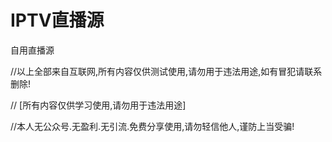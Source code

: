 # IPTV直播源
自用直播源


//以上全部来自互联网,所有内容仅供测试使用,请勿用于违法用途,如有冒犯请联系删除!

// [所有内容仅供学习使用,请勿用于违法用途]

//本人无公众号.无盈利.无引流.免费分享使用,请勿轻信他人,谨防上当受骗!
